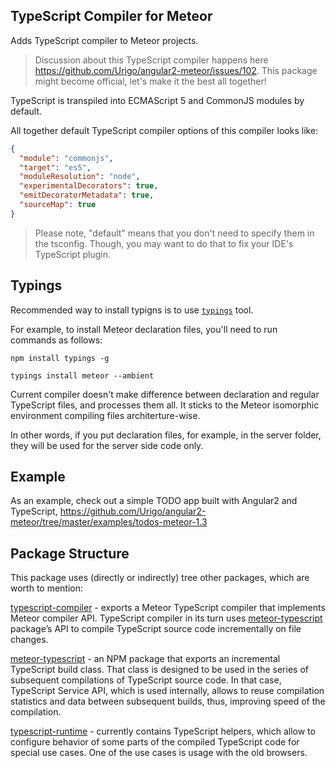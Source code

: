 ## TypeScript Compiler for Meteor

Adds TypeScript compiler to Meteor projects.
> Discussion about this TypeScript compiler happens here https://github.com/Urigo/angular2-meteor/issues/102.
> This package might become official, let's make it the best all together!

TypeScript is transpiled into ECMAScript 5 and CommonJS modules by default.

All together default TypeScript compiler options of this compiler looks like:
````json
{
  "module": "commonjs",
  "target": "es5",
  "moduleResolution": "node",
  "experimentalDecorators": true,
  "emitDecoratorMetadata": true,
  "sourceMap": true
}
````

> Please note, "default" means that you don't need to specify them in the tsconfig. Though, you may want to do that to fix your IDE's TypeScript plugin.

## Typings

Recommended way to install typigns is to use [`typings`](https://github.com/typings/typings) tool.

For example, to install Meteor declaration files, you'll need to run commands as follows:
````
npm install typings -g

typings install meteor --ambient
````

Current compiler doesn't make difference between declaration and regular TypeScript files, and processes them all.
It sticks to the Meteor isomorphic environment compiling files architerture-wise.

In other words, if you put declaration files, for example, in the server folder, they will be used for the server side code only.

## Example

As an example, check out a simple TODO app built with Angular2 and TypeScript,
https://github.com/Urigo/angular2-meteor/tree/master/examples/todos-meteor-1.3

## Package Structure

This package uses (directly or indirectly) tree other packages, which are worth to mention:

[typescript-compiler](https://github.com/barbatus/typescript-compiler) - exports a Meteor TypeScript compiler that implements Meteor compiler API. TypeScript compiler in its turn uses [meteor-typescript](https://github.com/barbatus/meteor-typescript) package’s API
to compile TypeScript source code incrementally on file changes.

[meteor-typescript](https://github.com/barbatus/meteor-typescript) - an NPM package that exports an incremental TypeScript build class.
That class is designed to be used in the series of subsequent compilations of TypeScript source code. In that case, TypeScript Service API, which is used internally, allows to reuse compilation statistics and data between subsequent builds, thus, improving speed of the compilation.

[typescript-runtime](https://github.com/barbatus/typescript-runtime) - currently contains TypeScript helpers,
which allow to configure behavior of some parts of the compiled TypeScript code for special use cases. One of the use cases is usage with the old browsers.
